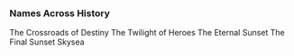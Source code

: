 ### Names Across History
The Crossroads of Destiny
The Twilight of Heroes
The Eternal Sunset
The Final Sunset
Skysea